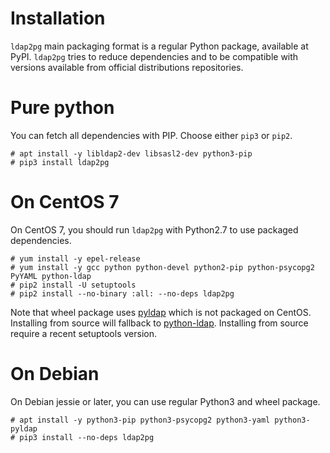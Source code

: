 <h1>Installation</h1>

`ldap2pg` main packaging format is a regular Python package, available at PyPI.
`ldap2pg` tries to reduce dependencies and to be compatible with versions
available from official distributions repositories.

# Pure python

You can fetch all dependencies with PIP. Choose either `pip3` or `pip2`.

``` console
# apt install -y libldap2-dev libsasl2-dev python3-pip
# pip3 install ldap2pg
```

# On CentOS 7

On CentOS 7, you should run `ldap2pg` with Python2.7 to use packaged
dependencies.

``` console
# yum install -y epel-release
# yum install -y gcc python python-devel python2-pip python-psycopg2 PyYAML python-ldap
# pip2 install -U setuptools
# pip2 install --no-binary :all: --no-deps ldap2pg
```

Note that wheel package uses [pyldap](https://github.com/pyldap/pyldap) which is
not packaged on CentOS. Installing from source will fallback
to [python-ldap](https://www.python-ldap.org/). Installing from source require a
recent setuptools version.


# On Debian

On Debian jessie or later, you can use regular Python3 and wheel package.

``` console
# apt install -y python3-pip python3-psycopg2 python3-yaml python3-pyldap
# pip3 install --no-deps ldap2pg
```
